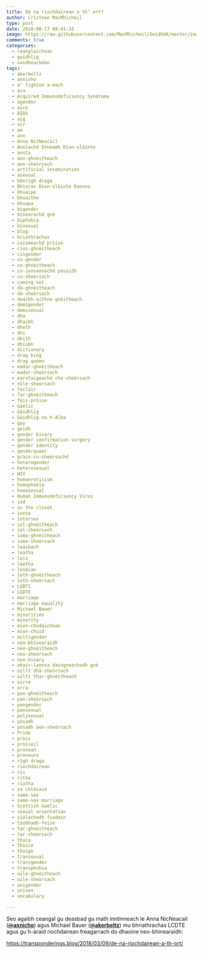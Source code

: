 ```yaml
---
title: Dè na riochdairean a th’ ort?
author: Crìstean MacMhìcheil
type: post
date: 2018-08-17 08:41:32
image: https://raw.githubusercontent.com/MacMhicheil/GeidhUK/master/images/2018-08-17-de-na-riochdairean-a-th-ort.jpg
comments: true
categories:
  - ceanglaichean
  - gaidhlig
  - naidheachdan
tags:
  - akerbeltz
  - axnixho
  - a’ tighinn a-mach
  - aca
  - Acquired Immunodeficiency Syndrome
  - agender
  - aice
  - AIDS
  - aig
  - air
  - am
  - ann
  - Anna NicNeacail
  - Annlachd Inneamh Dìon-slàinte
  - annta
  - aon-ghnèitheach
  - aon-sheòrsach
  - artificial insemination
  - asexual
  - bànrigh draga
  - Bhìoras Dìon-slàinte Daonna
  - bhuaipe
  - bhuaithe
  - bhuapa
  - bigender
  - bìnearachd gnè
  - biphobia
  - bisexual
  - blog
  - briathrachas
  - caismeachd pròise
  - cios-ghnèitheach
  - cisgender
  - co-gender
  - co-ghnèitheach
  - co-ionnannachd pòsaidh
  - co-sheòrsach
  - coming out
  - dà-ghnèitheach
  - dà-sheòrsach
  - dearbh-aithne gnèitheach
  - demigender
  - demisexual
  - dha
  - dhaibh
  - dheth
  - dhi
  - dhith
  - dhiubh
  - dictionary
  - drag king
  - drag queen
  - eadar-ghnèitheach
  - eadar-sheòrsach
  - earotaigeachd cho-sheòrsach
  - eile-sheòrsach
  - faclair
  - far-ghnèitheach
  - fèis-pròise
  - Gaelic
  - Gàidhlig
  - Gàidhlig na h-Alba
  - gay
  - gèidh
  - gender binary
  - gender confirmation surgery
  - gender identity
  - genderqueer
  - gràin-co-sheòrsachd
  - heterogender
  - heterosexual
  - HIV
  - homoeroticism
  - homophobia
  - homosexual
  - Human Immunodeficiency Virus
  - iad
  - in the closet
  - innte
  - intersex
  - iol-ghnèitheach
  - iol-sheòrsach
  - ioma-ghnèitheach
  - ioma-sheòrsach
  - leasbach
  - leatha
  - leis
  - leotha
  - lesbian
  - leth-ghnèitheach
  - leth-sheòrsach
  - LGBTI
  - LGDTE
  - marriage
  - marriage equality
  - Michael Bauer
  - minorities
  - minority
  - mion-chodaichean
  - mion-chuid
  - multigender
  - neo-bhìnearaidh
  - neo-ghnèitheach
  - neo-sheòrsach
  - non-binary
  - obair-lannsa daingneachadh gnè
  - oillt dhà-sheòrsach
  - oillt thar-ghnèitheach
  - oirre
  - orra
  - pan-ghnèitheach
  - pan-sheòrsach
  - pangender
  - pansexual
  - polysexual
  - pòsadh
  - pòsadh aon-sheòrsach
  - Pride
  - pròis
  - pròiseil
  - pronoun
  - pronouns
  - rìgh draga
  - riochdairean
  - ris
  - rithe
  - riutha
  - sa chlòsaid
  - same-sex
  - same-sex marriage
  - Scottish Gaelic
  - sexual orientation
  - sìolachadh fuadain
  - taobhadh-feise
  - tar-ghnèitheach
  - tar-sheòrsach
  - thuca
  - thuice
  - thuige
  - transexual
  - transgender
  - transphobia
  - uile-ghnèitheach
  - uile-sheòrsach
  - unigender
  - unisex
  - vocabulary

---
```

Seo agaibh ceangal gu deasbad gu math inntinneach le Anna NicNeacail (<a class="twitter-atreply pretty-link js-nav" dir="ltr" href="https://twitter.com/axnicho" data-mentioned-user-id="15308501"><s>@</s><b>axnicho</b></a>) agus Michael Bauer (<a class="twitter-atreply pretty-link js-nav" dir="ltr" href="https://twitter.com/akerbeltz" data-mentioned-user-id="325868074"><s>@</s><b>akerbeltz</b></a>) mu bhriathrachas LCDTE agus gu h-àraid riochdairean freagarrach do dhaoine neo-bhìnearaidh:

<https://transponderings.blog/2018/03/09/de-na-riochdairean-a-th-ort/>
